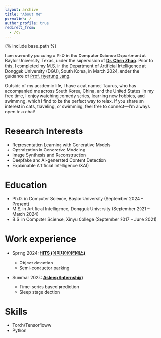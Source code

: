 ```yaml
---
layout: archive
title: "About Me"
permalink: /
author_profile: true
redirect_from:
  - /cv
---
```


{% include base_path %}

I am currently pursuing a PhD in the Computer Science Department at Baylor University, Texas, under the supervision of [**Dr. Chen Zhao**](https://charliezhaoyinpeng.github.io/homepage/). Prior to this, I completed my M.S. in the Department of Artificial Intelligence at Dongguk University (DGU), South Korea, in March 2024, under the guidance of [Prof. Hyerung Jang](https://sites.google.com/view/hrjang/home). 

Outside of my academic life, I have a cat named Taurus, who has accompanied me across South Korea, China, and the United States. In my free time, I enjoy watching comedy series, learning new hobbies, and swimming, which I find to be the perfect way to relax. If you share an interest in cats, traveling, or swimming, feel free to connect—I’m always open to a chat!


Research Interests
======
- Representation Learning with Generative Models  
- Optimization in Generative Modeling  
- Image Synthesis and Reconstruction  
- Deepfake and AI-generated Content Detection  
- Explainable Artificial Intelligence (XAI)

Education
======
* Ph.D. in Computer Science, Baylor University (September 2024 – Present)
* M.S. in Artificial Intelligence, Dongguk University (September 2021 – March 2024)
* B.S. in Computer Science, Xinyu College (September 2017 – June 2021)

Work experience
======
* Spring 2024: [**HITS (에이치아이티에스)**](http://highimage.co.kr/)
  * Object detection
  * Semi-conductor packing
  <!-- * <ul http://highimage.co.kr/ > -->

* Summar 2023: [**Asleep (Internship)**](https://www.asleep.ai/en/company)
  * Time-series based prediction
  * Sleep stage dection

  
Skills
======
* Torch/Tensorfloww
* Python

<!-- Publications
======
  <ul>{% for post in site.publications reversed %}
    {% include archive-single-cv.html %}
  {% endfor %}</ul> -->
  
<!-- Talks
======
  <ul>{% for post in site.talks reversed %}
    {% include archive-single-talk-cv.html  %}
  {% endfor %}</ul>
  
Teaching
======
  <ul>{% for post in site.teaching reversed %}
    {% include archive-single-cv.html %}
  {% endfor %}</ul>
  
Service and leadership
======
* Currently signed in to 43 different slack teams -->
